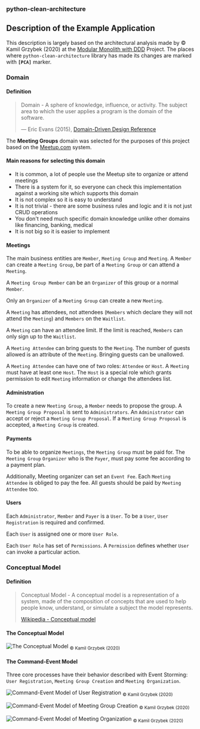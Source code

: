 ### python-clean-architecture

## Description of the Example Application

This description is largely based on the architectural analysis made by © Kamil Grzybek (2020) at the  [Modular Monolith with DDD](https://github.com/kgrzybek/modular-monolith-with-ddd) Project. The places where `python-clean-architecture` library has made its changes are marked with **`[PCA]`** marker.

### Domain

#### Definition

> Domain - A sphere of knowledge, influence, or activity. The subject area to which the user applies a program is the domain of the software.
>
> — Eric Evans (2015), [Domain-Driven Design Reference](http://domainlanguage.com/ddd/reference/)

The **Meeting Groups** domain was selected for the purposes of this project based on the [Meetup.com](https://www.meetup.com/) system.

#### Main reasons for selecting this domain

- It is common, a lot of people use the Meetup site to organize or attend meetings
- There is a system for it, so everyone can check this implementation against a working site which supports this domain
- It is not complex so it is easy to understand
- It is not trivial - there are some business rules and logic and it is not just CRUD operations
- You don't need much specific domain knowledge unlike other domains like financing, banking, medical
- It is not big so it is easier to implement

#### Meetings

The main business entities are `Member`, `Meeting Group` and `Meeting`. A `Member` can create a `Meeting Group`, be part of a `Meeting Group` or can attend a `Meeting`.

A `Meeting Group Member` can be an `Organizer` of this group or a normal `Member`.

Only an `Organizer` of a `Meeting Group` can create a new `Meeting`.

A `Meeting` has attendees, not attendees (`Members` which declare they will not attend the `Meeting`) and `Members` on the `Waitlist`.

A `Meeting` can have an attendee limit. If the limit is reached, `Members` can only sign up to the `Waitlist`.

A `Meeting Attendee` can bring guests to the `Meeting`. The number of guests allowed is an attribute of the `Meeting`. Bringing guests can be unallowed.

A `Meeting Attendee` can have one of two roles: `Attendee` or `Host`. A `Meeting` must have at least one `Host`. The `Host` is a special role which grants permission to edit `Meeting` information or change the attendees list.

#### Administration

To create a new `Meeting Group`, a `Member` needs to propose the group. A `Meeting Group Proposal` is sent to `Administrators`. An `Administrator` can accept or reject a `Meeting Group Proposal`. If a `Meeting Group Proposal` is accepted, a `Meeting Group` is created.

#### Payments

To be able to organize `Meetings`, the `Meeting Group` must be paid for. The `Meeting Group` `Organizer` who is the `Payer`, must pay some fee according to a payment plan.

Additionally, Meeting organizer can set an `Event Fee`. Each `Meeting Attendee` is obliged to pay the fee. All guests should be paid by `Meeting Attendee` too.

#### Users

Each `Administrator`, `Member` and `Payer` is a `User`. To be a `User`, `User Registration` is required and confirmed.

Each `User` is assigned one or more `User Role`.

Each `User Role` has set of `Permissions`. A `Permission` defines whether `User` can invoke a particular action.

### Conceptual Model

#### Definition

> Conceptual Model - A conceptual model is a representation of a system, made of the composition of concepts that are used to help people know, understand, or simulate a subject the model represents.
>
> [Wikipedia - Conceptual model](https://en.wikipedia.org/wiki/Conceptual_model)

#### The Conceptual Model

![The Conceptual Model](images/Conceptual_Model.png)
<sub>© Kamil Grzybek (2020)</sub>

#### The Command-Event Model

Three core processes have their behavior described with Event Storming: `User Registration`, `Meeting Group Creation` and `Meeting Organization`.

![Command-Event Model of User Registration](images/User_Registration.jpg)
<sub>© Kamil Grzybek (2020)</sub>

![Command-Event Model of Meeting Group Creation](images/Meeting_Group_Creation.jpg)
<sub>© Kamil Grzybek (2020)</sub>

![Command-Event Model of Meeting Organization](images/Meeting_Organization.jpg)
<sub>© Kamil Grzybek (2020)</sub>
